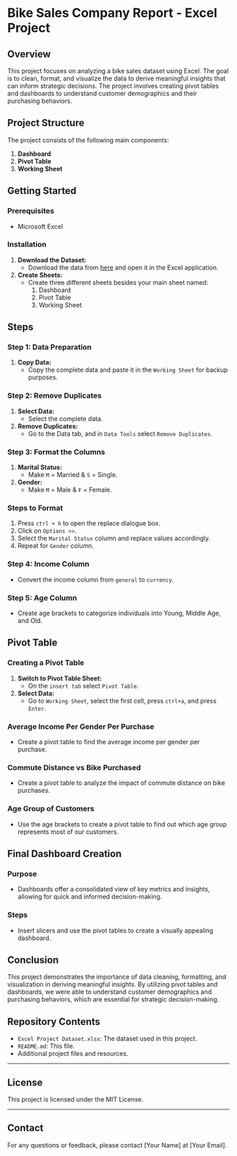 # Bike Sales Company Report - Excel Project

## Overview

This project focuses on analyzing a bike sales dataset using Excel. The goal is to clean, format, and visualize the data to derive meaningful insights that can inform strategic decisions. The project involves creating pivot tables and dashboards to understand customer demographics and their purchasing behaviors.

## Project Structure

The project consists of the following main components:

1. **Dashboard**
2. **Pivot Table**
3. **Working Sheet**

## Getting Started

### Prerequisites

- Microsoft Excel

### Installation

1. **Download the Dataset:**
    - Download the data from [here](https://github.com/Xenshin/Full-Excel-Project/blob/main/Excel%20Project%20Dataset.xlsx) and open it in the Excel application.
2. **Create Sheets:**
    - Create three different sheets besides your main sheet named:
        1. Dashboard
        2. Pivot Table
        3. Working Sheet

## Steps

### Step 1: Data Preparation

1. **Copy Data:**
    - Copy the complete data and paste it in the `Working Sheet` for backup purposes.

### Step 2: Remove Duplicates

1. **Select Data:**
    - Select the complete data.
2. **Remove Duplicates:**
    - Go to the Data tab, and in `Data Tools` select `Remove Duplicates`.

### Step 3: Format the Columns

1. **Marital Status:**
    - Make `M` = Married & `S` = Single.
2. **Gender:**
    - Make `M` = Male & `F` = Female.

### Steps to Format

1. Press `ctrl + h` to open the replace dialogue box.
2. Click on `Options >>`.
3. Select the `Marital Status` column and replace values accordingly.
4. Repeat for `Gender` column.

### Step 4: Income Column

- Convert the income column from `general` to `currency`.

### Step 5: Age Column

- Create age brackets to categorize individuals into Young, Middle Age, and Old.

## Pivot Table

### Creating a Pivot Table

1. **Switch to Pivot Table Sheet:**
    - On the `insert tab` select `Pivot Table`.
2. **Select Data:**
    - Go to `Working Sheet`, select the first cell, press `ctrl+a`, and press `Enter`.

### Average Income Per Gender Per Purchase

- Create a pivot table to find the average income per gender per purchase.

### Commute Distance vs Bike Purchased

- Create a pivot table to analyze the impact of commute distance on bike purchases.

### Age Group of Customers

- Use the age brackets to create a pivot table to find out which age group represents most of our customers.

## Final Dashboard Creation

### Purpose

- Dashboards offer a consolidated view of key metrics and insights, allowing for quick and informed decision-making.

### Steps

- Insert slicers and use the pivot tables to create a visually appealing dashboard.

## Conclusion

This project demonstrates the importance of data cleaning, formatting, and visualization in deriving meaningful insights. By utilizing pivot tables and dashboards, we were able to understand customer demographics and purchasing behaviors, which are essential for strategic decision-making.

## Repository Contents

- `Excel Project Dataset.xlsx`: The dataset used in this project.
- `README.md`: This file.
- Additional project files and resources.

---

## License

This project is licensed under the MIT License.

---

## Contact

For any questions or feedback, please contact [Your Name] at [Your Email].
